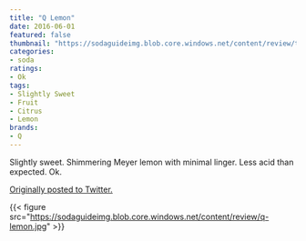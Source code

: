 ```yaml
---
title: "Q Lemon"
date: 2016-06-01
featured: false
thumbnail: "https://sodaguideimg.blob.core.windows.net/content/review/thumbs/q-lemon.jpg"
categories:
- soda
ratings:
- Ok
tags:
- Slightly Sweet
- Fruit
- Citrus
- Lemon
brands:
- Q
---
```


Slightly sweet. Shimmering Meyer lemon with minimal linger. Less acid than expected. Ok.

[Originally posted to Twitter.](https://twitter.com/Cavorter/status/738093159163432961)

{{< figure src="https://sodaguideimg.blob.core.windows.net/content/review/q-lemon.jpg" >}}

